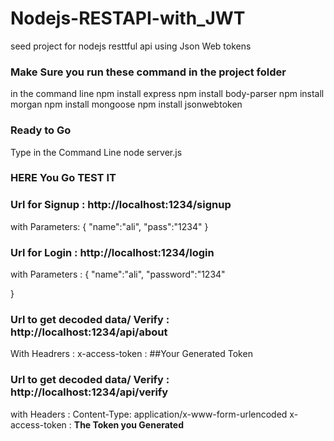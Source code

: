 # Nodejs-RESTAPI-with_JWT
seed project for nodejs resttful api using Json Web tokens
### Make Sure you run these command in the project folder
in  the command line
npm install express
npm install body-parser
npm install morgan
npm install mongoose
npm install jsonwebtoken

### Ready to Go 
Type in the Command Line
node server.js

### HERE You Go TEST IT  



### Url for Signup : http://localhost:1234/signup
with Parameters: {
	"name":"ali",
	"pass":"1234"
}

### Url for Login : http://localhost:1234/login
with Parameters : {
	"name":"ali",
	"password":"1234"
	
}


### Url to get decoded data/ Verify : http://localhost:1234/api/about
With Headrers :
x-access-token : ##Your Generated Token

### Url to get decoded data/ Verify : http://localhost:1234/api/verify
with Headers : 
Content-Type: application/x-www-form-urlencoded
x-access-token : ****The Token you Generated****


